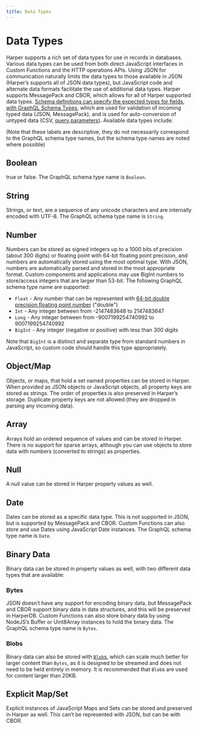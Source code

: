 ```yaml
---
title: Data Types
---
```


# Data Types

Harper supports a rich set of data types for use in records in databases. Various data types can be used from both direct JavaScript interfaces in Custom Functions and the HTTP operations APIs. Using JSON for communication naturally limits the data types to those available in JSON (Harper’s supports all of JSON data types), but JavaScript code and alternate data formats facilitate the use of additional data types. Harper supports MessagePack and CBOR, which allows for all of Harper supported data types. [Schema definitions can specify the expected types for fields, with GraphQL Schema Types](../../developers/applications/defining-schemas), which are used for validation of incoming typed data (JSON, MessagePack), and is used for auto-conversion of untyped data (CSV, [query parameters](../../developers/rest)). Available data types include:

(Note that these labels are descriptive, they do not necessarily correspond to the GraphQL schema type names, but the schema type names are noted where possible)

## Boolean

true or false. The GraphQL schema type name is `Boolean`.

## String

Strings, or text, are a sequence of any unicode characters and are internally encoded with UTF-8. The GraphQL schema type name is `String`.

## Number

Numbers can be stored as signed integers up to a 1000 bits of precision (about 300 digits) or floating point with 64-bit floating point precision, and numbers are automatically stored using the most optimal type. With JSON, numbers are automatically parsed and stored in the most appropriate format. Custom components and applications may use BigInt numbers to store/access integers that are larger than 53-bit. The following GraphQL schema type name are supported:

* `Float` - Any number that can be represented with [64-bit double precision floating point number](https://en.wikipedia.org/wiki/Double-precision\_floating-point\_format) ("double")
* `Int` - Any integer between from -2147483648 to 2147483647
* `Long` - Any integer between from -9007199254740992 to 9007199254740992
* `BigInt` - Any integer (negative or positive) with less than 300 digits

Note that `BigInt` is a distinct and separate type from standard numbers in JavaScript, so custom code should handle this type appropriately.

## Object/Map

Objects, or maps, that hold a set named properties can be stored in Harper. When provided as JSON objects or JavaScript objects, all property keys are stored as strings. The order of properties is also preserved in Harper’s storage. Duplicate property keys are not allowed (they are dropped in parsing any incoming data).

## Array

Arrays hold an ordered sequence of values and can be stored in Harper. There is no support for sparse arrays, although you can use objects to store data with numbers (converted to strings) as properties.

## Null

A null value can be stored in Harper property values as well.

## Date

Dates can be stored as a specific data type. This is not supported in JSON, but is supported by MessagePack and CBOR. Custom Functions can also store and use Dates using JavaScript Date instances. The GraphQL schema type name is `Date`.

## Binary Data

Binary data can be stored in property values as well, with two different data types that are available:

### Bytes
JSON doesn’t have any support for encoding binary data, but MessagePack and CBOR support binary data in data structures, and this will be preserved in HarperDB. Custom Functions can also store binary data by using NodeJS’s Buffer or Uint8Array instances to hold the binary data. The GraphQL schema type name is `Bytes`.

### Blobs
Binary data can also be stored with [`Blob`s](./blob), which can scale much better for larger content than `Bytes`, as it is designed to be streamed and does not need to be held entirely in memory. It is recommended that `Blob`s are used for content larger than 20KB. 

## Explicit Map/Set

Explicit instances of JavaScript Maps and Sets can be stored and preserved in Harper as well. This can’t be represented with JSON, but can be with CBOR.
